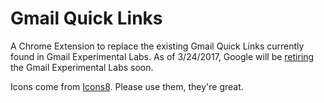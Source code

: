 # Gmail Quick Links

A Chrome Extension to replace the existing Gmail Quick Links currently found in
Gmail Experimental Labs.  As of 3/24/2017, Google will be [retiring](https://gsuiteupdates.googleblog.com/2017/03/updates-in-g-suite-to-streamline-hangouts-and-gmail.html) the Gmail
Experimental Labs soon.

Icons come from  [Icons8](https://icons8.com/icon/12610/add-link-filled).  Please use them, they're great.
